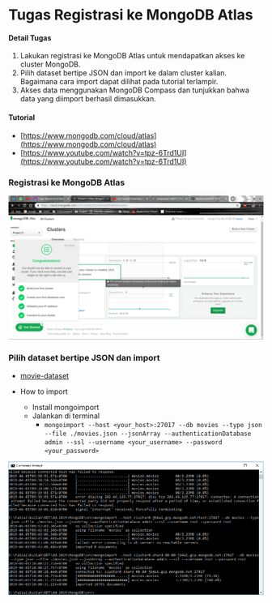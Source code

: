 # Tugas Registrasi ke MongoDB Atlas

#### Detail Tugas
1. Lakukan registrasi ke MongoDB Atlas untuk mendapatkan akses ke cluster MongoDB.
2. Pilih dataset bertipe JSON dan import ke dalam cluster kalian. Bagaimana cara import dapat dilihat pada tutorial terlampir.
3. Akses data menggunakan MongoDB Compass dan tunjukkan bahwa data yang diimport berhasil dimasukkan.

#### Tutorial
- [https://www.mongodb.com/cloud/atlas](https://www.mongodb.com/cloud/atlas)
- [https://www.youtube.com/watch?v=tpz-6Trd1UI](https://www.youtube.com/watch?v=tpz-6Trd1UI)

### Registrasi ke MongoDB Atlas

![atlas_register](doc/regis_mongodb.png)

### Pilih dataset bertipe JSON dan import

- [movie-dataset](https://raw.githubusercontent.com/prust/wikipedia-movie-data/master/movies.json)

- How to import
    - Install mongoimport
    - Jalankan di terminal
        - `mongoimport --host <your_host>:27017 --db movies --type json --file ./movies.json --jsonArray --authenticationDatabase admin --ssl --username <your_username> --password <your_password>`
        
![import](doc/import.PNG)
